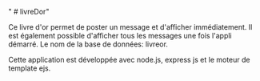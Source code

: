 " # livreDor" 

Ce livre d'or permet de poster un message et d'afficher immédiatement.
Il est également possible d'afficher tous les messages une fois l'appli démarré.
Le nom de la base de données: livreor.

Cette application est développée avec node.js, express js et le moteur de template ejs.
